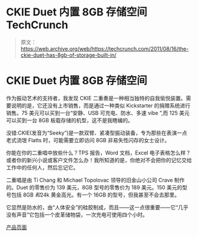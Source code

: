 # CKIE Duet 内置 8GB 存储空间 TechCrunch

> 原文：<https://web.archive.org/web/https://techcrunch.com/2011/08/16/the-ckie-duet-has-8gb-of-storage-built-in/>

# CKIE Duet 内置 8GB 存储空间

作为振动艺术的支持者，我发现 CKIE 二重奏是一种相当独特的自我愉悦装置。需要说明的是，它还没有上市销售，而是通过一种类似 Kickstarter 的捐赠系统进行销售。75 美元可以买到一台“安静、USB 可充电、防水、多速 vibe ”,而 125 美元可以买到一台 8GB 板载存储的机型，这不是我瞎编的。

没错:CKIE(发音为“Seeky”)是一款双臂、紧凑型振动装备，专为那些在表演一点老式流氓 Flatts 时，可能需要立即访问 8GB 非易失性闪存的女士设计。

你能在你的二重唱中放些什么？TPS 报告，Word 文档，Excel 电子表格怎么样？或者你的新兴小说或客户文件怎么办！我所知道的是，你绝对不会把你的记忆交给工作中的任何人，然后忘记它。

二重唱是由 Ti Chang 和 Michael Topolovac 领导的旧金山小公司 Crave 制作的。Duet 的零售价为 139 美元，8GB 型号的零售价为 189 美元。150 美元的型号包括 8GB *和*24k 黄金高光。有一个 16GB 的型号，但我甚至不会去那里。

它显然是防水的，由“人体安全”的硅胶制成，而且——这一点很重要——它“几乎没有声音”它包括一个皮革储物袋，一次充电可使用四个小时。

[产品页面](https://web.archive.org/web/20230204082217/http://www.ckie.com/project/duet)